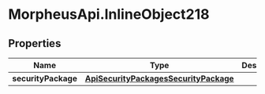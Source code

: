 # MorpheusApi.InlineObject218

## Properties

Name | Type | Description | Notes
------------ | ------------- | ------------- | -------------
**securityPackage** | [**ApiSecurityPackagesSecurityPackage**](ApiSecurityPackagesSecurityPackage.md) |  | 


